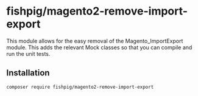 # fishpig/magento2-remove-import-export

This module allows for the easy removal of the Magento_ImportExport module. This adds the relevant Mock classes so that you can compile and run the unit tests.

## Installation
    composer require fishpig/magento2-remove-import-export

